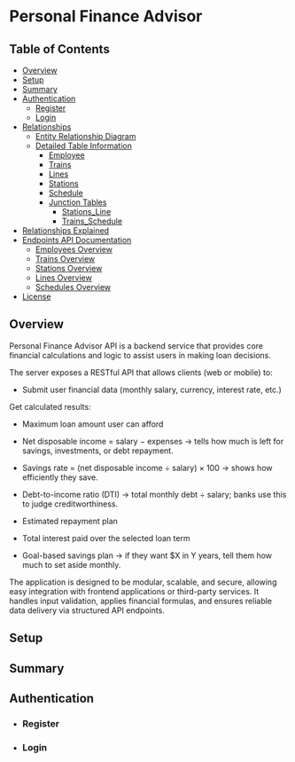 # Personal Finance Advisor

## Table of Contents

- [Overview](#overview)
- [Setup](#setup)
- [Summary](#summary)
- [Authentication](#authentication)
  - [Register](#register)
  - [Login](#login)
- [Relationships](#relationships)
  - [Entity Relationship Diagram](#entity-relationship-diagram)
  - [Detailed Table Information](#detailed-table-information)
    - [Employee](#employee)
    - [Trains](#trains)
    - [Lines](#lines)
    - [Stations](#stations)
    - [Schedule](#schedule)
    - [Junction Tables](#junction-tables)
      - [Stations_Line](#stations_line)
      - [Trains_Schedule](#trains_schedule)
- [Relationships Explained](#relationships-explained)
- [Endpoints API Documentation](#endpoints-api-documentation)
  - [Employees Overview](#employees-overview-apiemployees)
  - [Trains Overview](#trains-overview-apitrains)
  - [Stations Overview](#stations-overview-apistations)
  - [Lines Overview](#lines-overview-apilines)
  - [Schedules Overview](#schedules-overview-apischedules)
- [License](#license)

## Overview

Personal Finance Advisor API is a backend service that provides core financial calculations and logic to assist users in making loan decisions.

The server exposes a RESTful API that allows clients (web or mobile) to:

- Submit user financial data (monthly salary, currency, interest rate, etc.)

Get calculated results:

- Maximum loan amount user can afford

- Net disposable income = salary − expenses
  → tells how much is left for savings, investments, or debt repayment.

- Savings rate = (net disposable income ÷ salary) × 100
  → shows how efficiently they save.

- Debt-to-income ratio (DTI)
  → total monthly debt ÷ salary; banks use this to judge creditworthiness.

- Estimated repayment plan

- Total interest paid over the selected loan term

- Goal-based savings plan
  → if they want $X in Y years, tell them how much to set aside monthly.

The application is designed to be modular, scalable, and secure, allowing easy integration with frontend applications or third-party services. It handles input validation, applies financial formulas, and ensures reliable data delivery via structured API endpoints.

## Setup

## Summary

## Authentication

- ### Register

- ### Login
